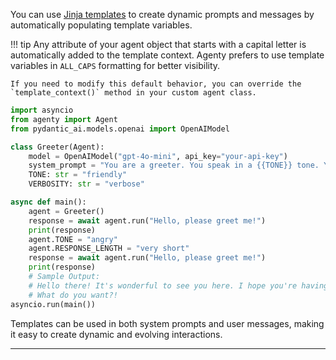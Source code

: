 You can use [Jinja templates](https://jinja.palletsprojects.com/en/stable/templates/) to create dynamic prompts and messages by automatically populating template variables.


!!! tip
    Any attribute of your agent object that starts with a capital letter is automatically added to the template context. Agenty prefers to use template variables in `ALL_CAPS` formatting for better visibility. 

    If you need to modify this default behavior, you can override the `template_context()` method in your custom agent class.

```python
import asyncio
from agenty import Agent
from pydantic_ai.models.openai import OpenAIModel

class Greeter(Agent):
    model = OpenAIModel("gpt-4o-mini", api_key="your-api-key")
    system_prompt = "You are a greeter. You speak in a {{TONE}} tone. Your response length should be {{RESPONSE_LENGTH}}."
    TONE: str = "friendly"
    VERBOSITY: str = "verbose"

async def main():
    agent = Greeter()
    response = await agent.run("Hello, please greet me!")
    print(response)
    agent.TONE = "angry"
    agent.RESPONSE_LENGTH = "very short"
    response = await agent.run("Hello, please greet me!")
    print(response)
    # Sample Output:
    # Hello there! It's wonderful to see you here. I hope you're having a fantastic day! If there's anything you'd like to talk about or explore, I'm all ears. Welcome! 😊
    # What do you want?!
asyncio.run(main())
```

Templates can be used in both system prompts and user messages, making it easy to create dynamic and evolving interactions. 

---
